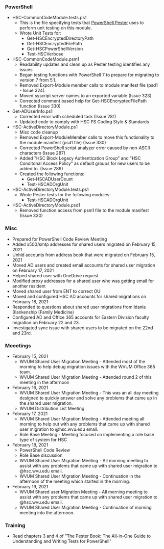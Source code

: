 ### PowerShell
* HSC-CommonCodeModule.tests.ps1
  * This is the file specifying tests that [PowerShell Pester](https://github.com/pester/Pester) uses to perform unit testing on this module.
  * Wrote Unit Tests for:
    * Get-HSCEncryptedDirectoryPath
    * Get-HSCEncryptedFilePath
    * Get-HSCPowerShellVersion
    * Test-HSCVerbose
* HSC-CommonCodeModule.psm1
  * Readability updates and clean up as Pester testing identifies any issues
  * Began testing functions with PowerShell 7 to prepare for migrating to version 7 from 5.1.
  * Removed Export-Module member calls to module manifest file (psd1 - Issue 324).
  * Moved syscript server names to an exported variable (Issue 323)
  * Corrected comment based help for Get-HSCEncryptedFilePath function (Issue 330)
* Get-ADUserInfo.ps1
  * Corrected error with scheduled task (Issue 281)
  * Updated code to comply with HSC PS Coding Style & Standards
* HSC-ActiveDirectoryModule.ps1
  * Misc code cleanup
  * Removed Export-ModuleMember calls to move this functionality to the module manifest (psd1 file) (Issue 330)
  * Corrected PowerShell script analyzer error caused by non-ASCII characters (Issue 287)
  * Added "HSC Block Legacy Authentication Group" and "HSC Conditonal Access Policy" as default groups for new users to be added to. (Issue 289)
  * Created the following functions:
    * Get-HSCADUserCount
    * Test-HSCADOrgUnit
* HSC-ActiveDirectoryModule.tests.ps1
  * Wrote Pester tests for the following modules:
    * Test-HSCADOrgUnit
* HSC-ActiveDirectoryModule.psd1
  * Removed function access from psm1 file to the module manifest (Issue 330)

### Misc
* Prepared for PowerShell Code Review Meeting
* Added x500/smtp addresses for shared users migrated on February 15, 2021
* Unhid accounts from address book that were migrated on February 15, 2021
* Moved AD users and created email accounts for shared user migration on February 17, 2021
* Helped shared user with OneDrive request
* Modified proxy addresses for a shared user who was getting email for another resident
* Moved shared user from ENT to correct OU
* Moved and configured HSC AD accounts for shared migrations on February 18, 2021
* Responded to questions about shared user migrations from Idania Blankenship (Family Medicine)
* Configured AD and Office 365 accounts for Eastern Division faculty migration on February 22 and 23.
* Investigated sync issue with shared users to be migrated on the 22nd and 23rd.

### Meeetings
* February 15, 2021
  * WVUM Shared User Migration Meeting - Attended most of the morning to help debug migration issues with the WVUM Office 365 team.
  * WVUM Shared User Migration Meeting - Attended round 2 of this meeting in the afternoon
* February 16, 2021
  * WVUM Shared User Migration Meeting - This was an all day meeting designed to quickly answer and solve any problems that came up in the shared user migration.
  * WVUM Distribution List Meeting
* February 17, 2021
  * WVUM Shared User Migration Meeting - Attended meeting all morning to help out with any problems that came up with shared user migration to @hsc.wvu.edu email.
  * Role Base Meeting - Meeting focused on implementing a role base type of system for HSC
* February 18, 2021
  * PowerShell Code Review
  * Role Base discussion
  * WVUM Shared User Migration Meeting - All morning meeting to assist with any problems that came up with shared user migration to @hsc.wvu.edu email.
  * WVUM Shared User Migration Meeting - Continuation in the afternoon of the meeting which started in the morning.
* February 19, 2021
  * WVUM Shared user Migration Meeting - All morning meeting to assist with any problems that came up with shared user migration to @hsc.wvu.edu email.
  * WVUM Shared User Migration Meeting - Continuation of morning meeting into the afternoon.

### Training
* Read chapters 3 and 4 of "The Pester Book: The All-in-One Guide to Understanding and Writing Tests for PowerShell"

